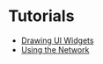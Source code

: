 # Tutorials

 * [Drawing UI Widgets](drawing_ui_elements.md)
 * [Using the Network](using_the_network.md)